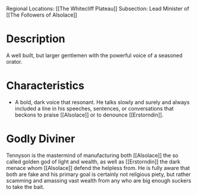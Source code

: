 Regional Locations: [[The Whitecliff Plateau]]
Subsection: Lead Minister of [[The Followers of Alsolace]]
# Description
A well built, but larger gentlemen with the powerful voice of a seasoned orator. 
# Characteristics
- A bold, dark voice that resonant. He talks slowly and surely and always included a line in his speeches, sentences, or conversations that beckons to praise [[Alsolace]] or to denounce [[Erstorndin]]. 
# Godly Diviner
Tennyson is the mastermind of manufacturing both [[Alsolace]] the so called golden god of light and wealth, as well as [[Erstorndin]] the dark menace whom [[Alsolace]] defend the helpless from. He is fully aware that both are fake and his primary goal is certainly not religious piety, but rather scamming and amassing vast wealth from any who are big enough suckers to take the bait. 